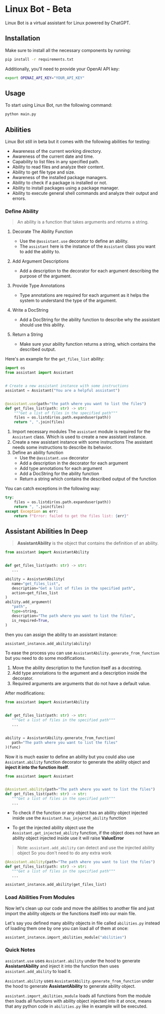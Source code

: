 # Linux Bot - Beta

Linux Bot is a virtual assistant for Linux powered by ChatGPT.

## Installation

Make sure to install all the necessary components by running:

```bash
pip install -r requirements.txt
```

Additionally, you'll need to provide your OpenAI API key:

```bash
export OPENAI_API_KEY="YOUR_API_KEY"
```

## Usage

To start using Linux Bot, run the following command:

```bash
python main.py
```

## Abilities

Linux Bot still in beta but it comes with the following abilities for testing:

- Awareness of the current working directory.
- Awareness of the current date and time.
- Capability to list files in any specified path.
- Ability to read files and analyze their content.
- Ability to get file type and size.
- Awareness of the installed package managers.
- Ability to check if a package is installed or not.
- Ability to install packages using a package manager.
- Ability to execute general shell commands and analyze their output and errors.

### Define Ability

> An ability is a function that takes arguments and returns a string.

1. Decorate The Ability Function

   - Use the `@assistant.use` decorator to define an ability.
   - The `assistant` here is the instance of the `Assistant` class you want to
     add the ability to.

2. Add Argument Descriptions

   - Add a description to the decorator for each argument describing
     the purpose of the argument.

3. Provide Type Annotations

   - Type annotations are required for each argument as it helps the system to
     understand the type of the argument.

4. Write a DocString

   - Add a DocString for the ability function to describe why the assistant
     should use this ability.

5. Return a String

   - Make sure your ability function returns a string, which contains
     the described output.

Here's an example for the `get_files_list` ability:

```python
import os
from assistant import Assistant


# Create a new assistant instance with some instructions
assistant = Assistant("You are a helpful assistant")


@assistant.use(path="the path where you want to list the files")
def get_files_list(path: str) -> str:
    """Get a list of files in the specified path"""
    files = os.listdir(os.path.expanduser(path))
    return ", ".join(files)
```

1. Import necessary modules
   The `assistant` module is required for the `Assistant` class.
   Which is used to create a new assistant instance.
2. Create a new assistant instance with some instructions
   The assistant needs some instructions to describe its behavior.
3. Define an ability function
   - Use the `@assistant.use` decorator
   - Add a description in the decorator for each argument
   - Add type annotations for each argument
   - Add a DocString for the ability function
   - Return a string which contains the described output of the function

You can catch exceptions in the following way:

```python
try:
    files = os.listdir(os.path.expanduser(path))
    return ", ".join(files)
except Exception as err:
    return f"Error: failed to get the files list: {err}"
```

## Assistant Abilities In Deep

> **AssistantAbility** is the object that contains the definition of an ability.

```python
from assistant import AssistantAbility


def get_files_list(path: str) -> str:
   ...

ability = AssistantAbility(
   name="get_files_list",
   description="Get a list of files in the specified path",
   action=get_files_list
)
ability.add_argument(
   "path",
   type=string,
   description="The path where you want to list the files",
   is_required=True,
)
```

then you can assign the ability to an assistant instance:

```python
assistant_instance.add_ability(ability)
```

To ease the process you can use `AssistantAbility.generate_from_function`
but you need to do some modifications.

1. Move the ability description to the function itself as a docstring.
2. Add type annotations to the argument and a description inside the decorator.
3. Required arguments are arguments that do not have a default value.

After modifications:

```python
from assistant import AssistantAbility


def get_files_list(path: str) -> str:
   """Get a list of files in the specified path"""
   ...


ability = AssistantAbility.generate_from_function(
   path="The path where you want to list the files"
)(func)
```

Now it is much easier to define an ability but you could also use
`Assistant.ability` function decorator to generate the ability object and
**inject it into the function itself**.

```python
from assistant import Assistant


@Assistant.ability(path="The path where you want to list the files")
def get_files_list(path: str) -> str:
   """Get a list of files in the specified path"""
   ...
```

- To check if the function or any object has an ability object injected inside
  use the `Assistant.has_injected_ability` function

- To get the injected ability object use the `Assistant.get_injected_ability`
  function, if the object does not have an ability object injected inside use
  it will raise **ValueError**

> Note: `assistant.add_ability` can detect and use the injected ability object
> So you don't need to do any extra work

```python
@Assistant.ability(path="The path where you want to list the files")
def get_files_list(path: str) -> str:
   """Get a list of files in the specified path"""
   ...

assistant_instance.add_ability(get_files_list)
```

### Load Abilities From Modules

Now let's clean up our code and move the abilities to another file and just
import the ability objects or the functions itself into our main file.

Let's say you defined many ability objects in file called `abilities.py`
instead of loading them one by one you can load all of them at once:

```python
assistant_instance.import_abilities_module("abilities")
```

### Quick Notes

`assistant.use` uses `Assistant.ability` under the hood to generate
**AssistantAbility** and inject it into the function then uses
`assistant.add_ability` to load it.

`Assistant.ability` uses `AssistantAbility.generate_from_function` under
the hood to generate **AssistantAbility** to generate ability object.

`assistant.import_abilities_module` loads all functions from the module then
loads all functions with ability object injected into it at once, means that
any python code in `abilities.py` like in example will be executed.
